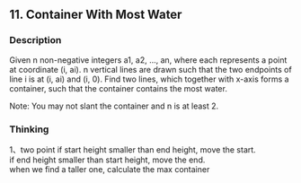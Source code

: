 ## 11. Container With Most Water
### Description
Given n non-negative integers a1, a2, ..., an, where each represents a point at coordinate (i, ai). 
n vertical lines are drawn such that the two endpoints of line i is at (i, ai) and (i, 0). Find two lines, 
which together with x-axis forms a container, such that the container contains the most water.

Note: You may not slant the container and n is at least 2.


### Thinking 
1、two point
if start height smaller than end height, move the start.   
if end height smaller than start height, move the end.  
when we find a taller one, calculate the max container 